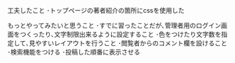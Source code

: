工夫したこと
･トップページの著者紹介の箇所にcssを使用した

もっとやってみたいと思うこと
･すでに習ったことだが､管理者用のログイン画面をつくったり､文字制限出来るように設定すること
･色をつけたり文字数を指定して､見やすいレイアウトを行うこと
･閲覧者からのコメント欄を設けること
･検索機能をつける
･投稿した順番に表示させる